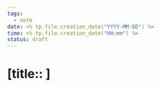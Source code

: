 ```yaml
---
tags:
  - note
date: <% tp.file.creation_date("YYYY-MM-DD") %>
time: <% tp.file.creation_date("HH:mm") %>
status: draft
---
```


# [title:: ]

